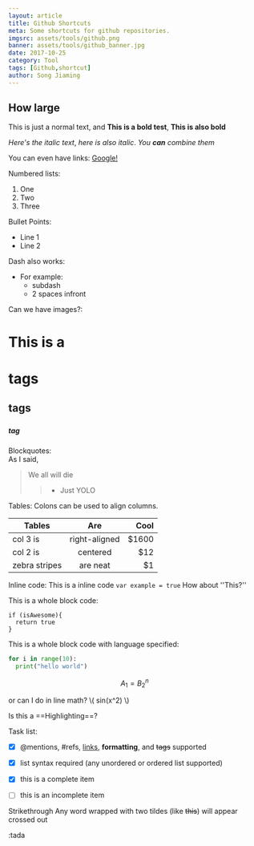 ```yaml
---
layout: article
title: Github Shortcuts
meta: Some shortcuts for github repositories.
imgsrc: assets/tools/github.png
banner: assets/tools/github_banner.jpg
date: 2017-10-25
category: Tool
tags: [Github,shortcut]
author: Song Jiaming
---
```


## How large ##

This is just a normal text, and **This is a bold test**, __This is also bold__ 

*Here's the italic text*, _here is also italic_. _You **can** combine them_

You can even have links: [Google!](http://www.google.com)

Numbered lists:
1. One
2. Two
3. Three

Bullet Points:
* Line 1
* Line 2

Dash also works:
- For example:
  - subdash
  - 2 spaces infront

Can we have images?:




# This is a <h1> tags
## <h2> tags
##### <h5> tag

Blockquotes:<br>
As I said,
> We all will die
>> - Just YOLO


Tables:
Colons can be used to align columns.

| Tables        | Are           | Cool  |
| ------------- |:-------------:| -----:|
| col 3 is      | right-aligned | $1600 |
| col 2 is      | centered      |   $12 |
| zebra stripes | are neat      |    $1 |


Inline code:
This is a inline code `var example = true`
How about ''This?''

This is a whole block code:
```
if (isAwesome){
  return true
}
```

This is a whole block code with language specified:

```python
for i in range(10):
  print("hello world")
```

$$ A_{1} = B_{2}^{n} $$

or can I do in line math? \\( sin(x^2) \\)

Is this a ==Highlighting==? 

Task list:

- [x] @mentions, #refs, [links](), **formatting**, and <del>tags</del> supported
- [x] list syntax required (any unordered or ordered list supported)
- [x] this is a complete item
- [ ] this is an incomplete item


Strikethrough
Any word wrapped with two tildes (like ~~this~~) will appear crossed out

:tada
